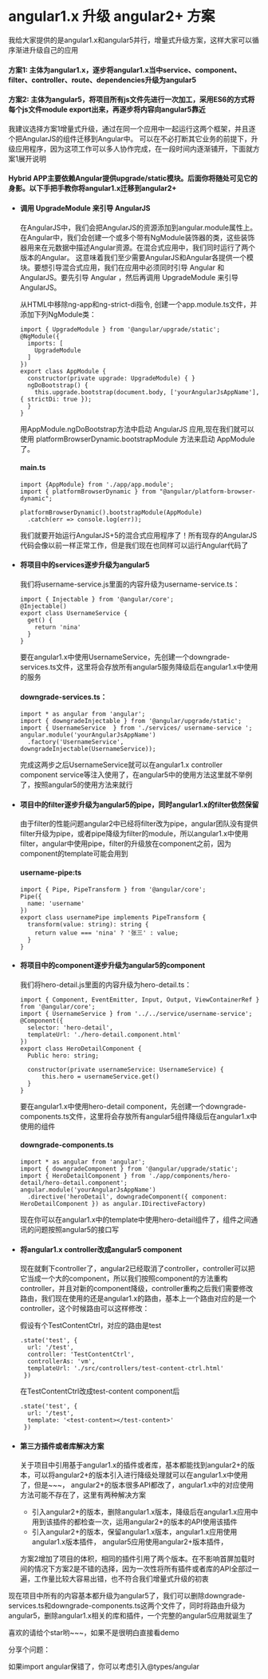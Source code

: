 # angular1.x 升级 angular2+ 方案
我给大家提供的是angular1.x和angular5并行，增量式升级方案，这样大家可以循序渐进升级自己的应用
#### 方案1: 主体为angular1.x，逐步将angular1.x当中service、component、filter、controller、route、dependencies升级为angular5

#### 方案2: 主体为angular5，将项目所有js文件先进行一次加工，采用ES6的方式将每个js文件module export出来，再逐步将内容向angular5靠近

我建议选择方案1增量式升级，通过在同一个应用中一起运行这两个框架，并且逐个把AngularJS的组件迁移到Angular中。 可以在不必打断其它业务的前提下，升级应用程序，因为这项工作可以多人协作完成，在一段时间内逐渐铺开，下面就方案1展开说明

#### Hybrid APP主要依赖Angular提供upgrade/static模块。后面你将随处可见它的身影。以下手把手教你将angular1.x迁移到angular2+

* #### 调用 UpgradeModule 来引导 AngularJS
  在AngularJS中，我们会把AngularJS的资源添加到angular.module属性上。 在Angular中，我们会创建一个或多个带有NgModule装饰器的类，这些装饰器用来在元数据中描述Angular资源。在混合式应用中，我们同时运行了两个版本的Angular。 这意味着我们至少需要AngularJS和Angular各提供一个模块。要想引导混合式应用，我们在应用中必须同时引导 Angular 和 AngularJS。要先引导 Angular ，然后再调用 UpgradeModule 来引导 AngularJS。
  
  从HTML中移除ng-app和ng-strict-di指令, 创建一个app.module.ts文件，并添加下列NgModule类：
  
  ```
  import { UpgradeModule } from '@angular/upgrade/static';
  @NgModule({   
    imports: [  
      UpgradeModule
    ]
  })
  export class AppModule {
    constructor(private upgrade: UpgradeModule) { }    
    ngDoBootstrap() {
      this.upgrade.bootstrap(document.body, ['yourAngularJsAppName'], { strictDi: true });
    }
  }
  ```
  用AppModule.ngDoBootstrap方法中启动 AngularJS 应用,现在我们就可以使用 platformBrowserDynamic.bootstrapModule 方法来启动 AppModule 了。
  #### main.ts
  ```
  import {AppModule} from './app/app.module';
  import { platformBrowserDynamic } from "@angular/platform-browser-dynamic";
  
  platformBrowserDynamic().bootstrapModule(AppModule)
    .catch(err => console.log(err));
  ```
  我们就要开始运行AngularJS+5的混合式应用程序了！所有现存的AngularJS代码会像以前一样正常工作，但是我们现在也同样可以运行Angular代码了
    
* #### 将项目中的services逐步升级为angular5
  我们将username-service.js里面的内容升级为username-service.ts：
  ```
  import { Injectable } from '@angular/core';
  @Injectable() 
  export class UsernameService {
    get() {
      return 'nina'
    }
  }
  ```
  要在angular1.x中使用UsernameService，先创建一个downgrade-services.ts文件，这里将会存放所有angular5服务降级后在angular1.x中使用的服务
  #### downgrade-services.ts：
  ```
  import * as angular from 'angular';
  import { downgradeInjectable } from '@angular/upgrade/static';
  import { UsernameService  } from './services/ username-service '; 
  angular.module('yourAngularJsAppName')
    .factory('UsernameService', downgradeInjectable(UsernameService));
  ```
  完成这两步之后UsernameService就可以在angular1.x controller component service等注入使用了，在angular5中的使用方法这里就不举例了，按照angular5的使用方法来就行

* #### 项目中的filter逐步升级为angular5的pipe，同时angular1.x的filter依然保留
  由于filter的性能问题angular2中已经将filter改为pipe，angular团队没有提供filter升级为pipe，或者pipe降级为filter的module，所以angular1.x中使用filter，angular中使用pipe，filter的升级放在component之前，因为component的template可能会用到
  #### username-pipe:ts
  ```
  import { Pipe, PipeTransform } from '@angular/core';
  Pipe({
    name: 'username'
  })
  export class usernamePipe implements PipeTransform { 
    transform(value: string): string {
      return value === 'nina' ? '张三' : value;
    }
  }
  ```
* #### 将项目中的component逐步升级为angular5的component
  我们将hero-detail.js里面的内容升级为hero-detail.ts：
  ```
  import { Component, EventEmitter, Input, Output, ViewContainerRef } from '@angular/core';
  import { UsernameService } from '../../service/username-service';
  @Component({
    selector: 'hero-detail',
    templateUrl: './hero-detail.component.html'
  })
  export class HeroDetailComponent {
    Public hero: string;
    
    constructor(private usernameService: UsernameService) {
	    this.hero = usernameService.get()
    }
  }
  ```
  要在angular1.x中使用hero-detail component，先创建一个downgrade-components.ts文件，这里将会存放所有angular5组件降级后在angular1.x中使用的组件
  #### downgrade-components.ts
  ```
  import * as angular from 'angular';
  import { downgradeComponent } from '@angular/upgrade/static';
  import { HeroDetailComponent } from './app/components/hero-detail/hero-detail.component';
  angular.module('yourAngularJsAppName')
    .directive('heroDetail', downgradeComponent({ component: HeroDetailComponent }) as angular.IDirectiveFactory)
  ```
  现在你可以在angular1.x中的template中使用hero-detail组件了，组件之间通讯的问题按照angular5的接口写
  
* #### 将angular1.x controller改成angular5 component
  现在就剩下controller了，angular2已经取消了controller，controller可以把它当成一个大的component，所以我们按照component的方法重构controller，并且对新的component降级，controller重构之后我们需要修改路由，我们现在使用的还是angular1.x的路由，基本上一个路由对应的是一个controller，这个时候路由可以这样修改：
  
  假设有个TestContentCtrl，对应的路由是test
  ```
  .state('test', {
    url: '/test',
    controller: 'TestContentCtrl',
    controllerAs: 'vm',
    templateUrl: './src/controllers/test-content-ctrl.html'
   })
  ```
  在TestContentCtrl改成test-content component后
  ```
  .state('test', {
    url: '/test',
    template: '<test-content></test-content>'
   })
  ```
* #### 第三方插件或者库解决方案
  关于项目中引用基于angular1.x的插件或者库，基本都能找到angular2+的版本，可以将angular2+的版本引入进行降级处理就可以在angular1.x中使用了，但是~~~， angular2+的版本很多API都改了，angular1.x中的对应使用方法可能不存在了，这里有两种解决方案
  * 引入angular2+的版本，删除angular1.x版本，降级后在angular1.x应用中用到该插件的都检查一次，运用angular2+的版本的API使用该插件
  * 引入angular2+的版本，保留angular1.x版本，angular1.x应用使用angular1.x版本插件， angular5应用使用angular2+版本插件，
  
  方案2增加了项目的体积，相同的插件引用了两个版本。在不影响首屏加载时间的情况下方案2是不错的选择，因为一次性将所有插件或者库的API全部过一遍，工作量比较大容易出错，也不符合我们增量式升级的初衷
	

现在项目中所有的内容基本都升级为angular5了，我们可以删除downgrade-services.ts和downgrade-components.ts这两个文件了，同时将路由升级为angular5，删除angular1.x相关的库和插件，一个完整的angular5应用就诞生了

喜欢的请给个star哟~~~，如果不是很明白直接看demo

分享个问题：

如果import angular保错了，你可以考虑引入@types/angular

